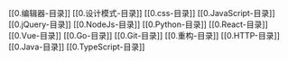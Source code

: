 [[0.编辑器-目录]]
[[0.设计模式-目录]]
[[0.css-目录]]
[[0.JavaScript-目录]]
[[0.jQuery-目录]]
[[0.NodeJs-目录]]
[[0.Python-目录]]
[[0.React-目录]]
[[0.Vue-目录]]
[[0.Go-目录]]
[[0.Git-目录]]
[[0.重构-目录]]
[[0.HTTP-目录]]
[[0.Java-目录]]
[[0.TypeScript-目录]]